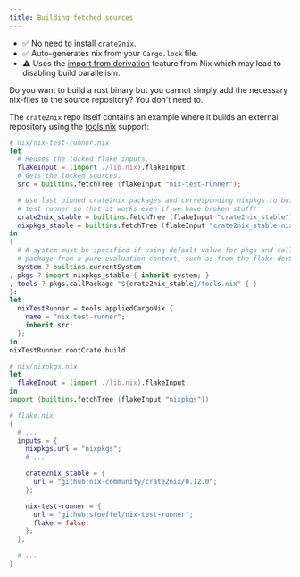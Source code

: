 ```yaml
---
title: Building fetched sources
---
```


* ✅ No need to install `crate2nix`.
* ✅ Auto-generates nix from your `Cargo.lock` file.
* ⚠️ Uses the [import from derivation](https://nixos.org/manual/nix/stable/language/import-from-derivation)
  feature from Nix which may lead to disabling build parallelism.

Do you want to build a rust binary but you cannot simply add the necessary nix-files
to the source repository? You don't need to.

The `crate2nix` repo itself contains an example where it builds an external repository
using the [tools.nix](./31_auto_generating) support:

```nix
# nix/nix-test-runner.nix
let
  # Reuses the locked flake inputs.
  flakeInput = (import ./lib.nix).flakeInput;
  # Gets the locked sources.
  src = builtins.fetchTree (flakeInput "nix-test-runner");

  # Use last pinned crate2nix packages and corresponding nixpkgs to build the
  # test runner so that it works even if we have broken stuff!
  crate2nix_stable = builtins.fetchTree (flakeInput "crate2nix_stable");
  nixpkgs_stable = builtins.fetchTree (flakeInput "crate2nix_stable.nixpkgs");
in
{
  # A system must be specified if using default value for pkgs and calling this
  # package from a pure evaluation context, such as from the flake devShell.
  system ? builtins.currentSystem
, pkgs ? import nixpkgs_stable { inherit system; }
, tools ? pkgs.callPackage "${crate2nix_stable}/tools.nix" { }
}:
let
  nixTestRunner = tools.appliedCargoNix {
    name = "nix-test-runner";
    inherit src;
  };
in
nixTestRunner.rootCrate.build
```

```nix
# nix/nixpkgs.nix
let
  flakeInput = (import ./lib.nix).flakeInput;
in
import (builtins.fetchTree (flakeInput "nixpkgs"))
```

```nix
# flake.nix
{
  # ...
  inputs = {
    nixpkgs.url = "nixpkgs";
    # ...

    crate2nix_stable = {
      url = "github:nix-community/crate2nix/0.12.0";
    };

    nix-test-runner = {
      url = "github:stoeffel/nix-test-runner";
      flake = false;
    };
  };

  # ...
}
```
